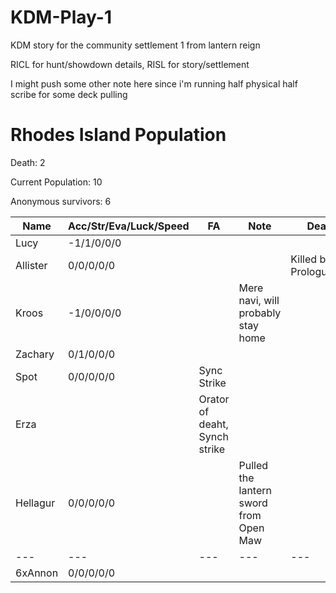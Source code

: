 # KDM-Play-1
KDM story for the community settlement 1 from lantern reign 

RICL for hunt/showdown details, RISL for story/settlement

I might push some other note here since i'm running half physical half scribe for some deck pulling 

# Rhodes Island Population

Death: 2

Current Population: 10

Anonymous survivors: 6

|Name|Acc/Str/Eva/Luck/Speed|FA|Note|Death
|---|---|---|---|---|
|Lucy| -1/1/0/0/0 | | |
|Allister | 0/0/0/0/0 | | | Killed by PrologueDog
| Kroos | -1/0/0/0/0 | | Mere navi, will probably stay home |
| Zachary | 0/1/0/0/0 | | |
| Spot | 0/0/0/0/0 |Sync Strike | | 
| Erza | | Orator of deaht, Synch strike | |
| Hellagur | 0/0/0/0/0 | | Pulled the lantern sword from Open Maw |  
|---|---|---|---|---
| 6xAnnon | 0/0/0/0/0 | | | |